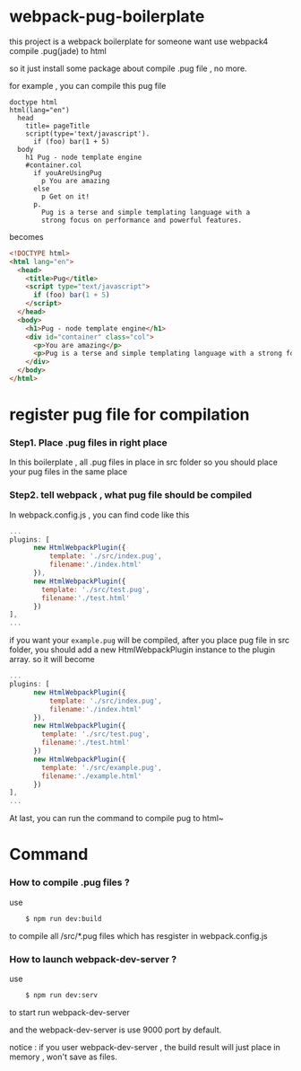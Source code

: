 # webpack-pug-boilerplate

this project is a webpack boilerplate for someone want use webpack4 compile .pug(jade) to html 

so it just install some package about compile .pug file , no more. 

for example , you can compile this pug file

```pug
doctype html
html(lang="en")
  head
    title= pageTitle
    script(type='text/javascript').
      if (foo) bar(1 + 5)
  body
    h1 Pug - node template engine
    #container.col
      if youAreUsingPug
        p You are amazing
      else
        p Get on it!
      p.
        Pug is a terse and simple templating language with a
        strong focus on performance and powerful features.
```

becomes


```html
<!DOCTYPE html>
<html lang="en">
  <head>
    <title>Pug</title>
    <script type="text/javascript">
      if (foo) bar(1 + 5)
    </script>
  </head>
  <body>
    <h1>Pug - node template engine</h1>
    <div id="container" class="col">
      <p>You are amazing</p>
      <p>Pug is a terse and simple templating language with a strong focus on performance and powerful features.</p>
    </div>
  </body>
</html>
```

# register pug file for compilation

### Step1. Place .pug files in right place

In this boilerplate , all .pug files in place in src folder
so you should place your pug files in the same place

### Step2. tell webpack , what pug file should be compiled

In webpack.config.js , you can find code like this

```javascript
...
plugins: [
      new HtmlWebpackPlugin({
          template: './src/index.pug',
          filename:'./index.html'
      }),
      new HtmlWebpackPlugin({
        template: './src/test.pug',
        filename:'./test.html'
      })
],
...
```

if you want your ```example.pug``` will be compiled, 
after you place pug file in src folder,
you should add a new HtmlWebpackPlugin instance to the plugin array.
so it will become

```javascript
...
plugins: [
      new HtmlWebpackPlugin({
          template: './src/index.pug',
          filename:'./index.html'
      }),
      new HtmlWebpackPlugin({
        template: './src/test.pug',
        filename:'./test.html'
      })
      new HtmlWebpackPlugin({
        template: './src/example.pug',
        filename:'./example.html'
      })
],
...
```

At last, you can run the command to compile pug to html~

# Command

### How to compile .pug files ?

use 

```bash
    $ npm run dev:build
```
to compile all /src/*.pug files which has resgister in webpack.config.js


### How to launch webpack-dev-server ?

use 

```bash
    $ npm run dev:serv
 ```

to start run webpack-dev-server 

and the webpack-dev-server is use 9000 port by default.

notice : if you user webpack-dev-server , the build result will just place in memory , won't save as files.


  
